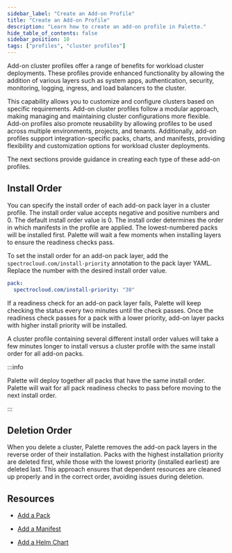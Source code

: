 ```yaml
---
sidebar_label: "Create an Add-on Profile"
title: "Create an Add-on Profile"
description: "Learn how to create an add-on profile in Palette."
hide_table_of_contents: false
sidebar_position: 10
tags: ["profiles", "cluster profiles"]
---
```


Add-on cluster profiles offer a range of benefits for workload cluster deployments. These profiles provide enhanced
functionality by allowing the addition of various layers such as system apps, authentication, security, monitoring,
logging, ingress, and load balancers to the cluster.

This capability allows you to customize and configure clusters based on specific requirements. Add-on cluster profiles
follow a modular approach, making managing and maintaining cluster configurations more flexible. Add-on profiles also
promote reusability by allowing profiles to be used across multiple environments, projects, and tenants. Additionally,
add-on profiles support integration-specific packs, charts, and manifests, providing flexibility and customization
options for workload cluster deployments.

The next sections provide guidance in creating each type of these add-on profiles.

## Install Order

You can specify the install order of each add-on pack layer in a cluster profile. The install order value accepts
negative and positive numbers and 0. The default install order value is 0. The install order determines the order in
which manifests in the profile are applied. The lowest-numbered packs will be installed first. Palette will wait a few
moments when installing layers to ensure the readiness checks pass.

To set the install order for an add-on pack layer, add the `spectrocloud.com/install-priority` annotation to the pack
layer YAML. Replace the number with the desired install order value.

```yaml
pack:
  spectrocloud.com/install-priority: "30"
```

If a readiness check for an add-on pack layer fails, Palette will keep checking the status every two minutes until the
check passes. Once the readiness check passes for a pack with a lower priority, add-on layer packs with higher install
priority will be installed.

A cluster profile containing several different install order values will take a few minutes longer to install versus a
cluster profile with the same install order for all add-on packs.

:::info

Palette will deploy together all packs that have the same install order. Palette will wait for all pack readiness checks
to pass before moving to the next install order.

:::

## Deletion Order

When you delete a cluster, Palette removes the add-on pack layers in the reverse order of their installation. Packs with the highest installation priority are deleted first, while those with the lowest priority (installed earliest) are deleted last. This approach ensures that dependent resources are cleaned up properly and in the correct order, avoiding issues during deletion.

## Resources

- [Add a Pack](create-pack-addon.md)

- [Add a Manifest](create-manifest-addon.md)

- [Add a Helm Chart](create-helm-addon.md)
